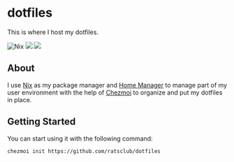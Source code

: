 # dotfiles

This is where I host my dotfiles.

![Nix](https://img.shields.io/badge/-Nix-informational?style=for-the-badge&logo=NixOS&logoColor=white&color=5277C3) ![](https://img.shields.io/badge/-Bash-informational?style=for-the-badge&logo=gnu-bash&logoColor=white&color=4EAA25) ![](https://img.shields.io/badge/-Neovim-informational?style=for-the-badge&logo=gnu-bash&logoColor=white&color=57A143)

## About

I use [Nix][] as my package manager and [Home Manager][] to manage part of my user environment with the help of [Chezmoi][] to organize and put my dotfiles in place.   

## Getting Started

You can start using it with the following command:

```shell
chezmoi init https://github.com/ratsclub/dotfiles
```

[chezmoi]: https://chezmoi.io
[Nix]: https://nixos.org
[Home Manager]: https://github.com/nix-community/home-manager
